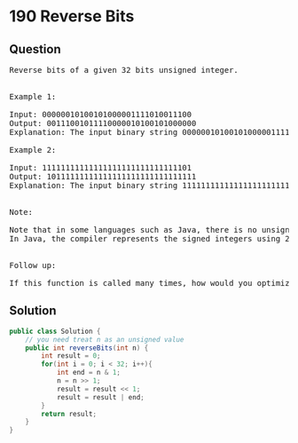 # 190 Reverse Bits
## Question
<pre>
Reverse bits of a given 32 bits unsigned integer.

 
Example 1:

Input: 00000010100101000001111010011100
Output: 00111001011110000010100101000000
Explanation: The input binary string 00000010100101000001111010011100 represents the unsigned integer 43261596, so return 964176192 which its binary representation is 00111001011110000010100101000000.

Example 2:

Input: 11111111111111111111111111111101
Output: 10111111111111111111111111111111
Explanation: The input binary string 11111111111111111111111111111101 represents the unsigned integer 4294967293, so return 3221225471 which its binary representation is 10101111110010110010011101101001.
 

Note:

Note that in some languages such as Java, there is no unsigned integer type. In this case, both input and output will be given as signed integer type and should not affect your implementation, as the internal binary representation of the integer is the same whether it is signed or unsigned.
In Java, the compiler represents the signed integers using 2's complement notation. Therefore, in Example 2 above the input represents the signed integer -3 and the output represents the signed integer -1073741825.
 

Follow up:

If this function is called many times, how would you optimize it?
</pre>
<div STYLE="page-break-after: always;">

## Solution
```java
public class Solution {
    // you need treat n as an unsigned value
    public int reverseBits(int n) {
        int result = 0;
        for(int i = 0; i < 32; i++){
            int end = n & 1;
            n = n >> 1;
            result = result << 1;
            result = result | end;
        }
        return result;
    }
}
```
